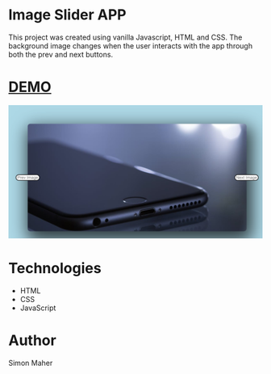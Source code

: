 # Image Slider APP

 This project was created using vanilla Javascript, HTML and CSS. The background image changes when the user interacts with the app through  both the prev and next buttons.

# [DEMO](https://my-image-slider.netlify.com/)

![Image-Slider](./imageSlider.PNG)

# Technologies
* HTML
* CSS
* JavaScript
# Author

Simon Maher